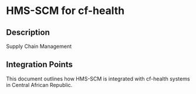 # HMS-SCM for cf-health

## Description

Supply Chain Management

## Integration Points

This document outlines how HMS-SCM is integrated with cf-health systems in Central African Republic.
